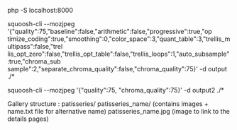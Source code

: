 php -S localhost:8000

squoosh-cli --mozjpeg '{"quality":75,"baseline":false,"arithmetic":false,"progressive":true,"op timize_coding":true,"smoothing":0,"color_space":3,"quant_table":3,"trellis_multipass":false,"trel lis_opt_zero":false,"trellis_opt_table":false,"trellis_loops":1,"auto_subsample":true,"chroma_sub sample":2,"separate_chroma_quality":false,"chroma_quality":75}' -d output ./*

squoosh-cli --mozjpeg '{"quality":75, "chroma_quality":75}' -d output2 ./*

Gallery structure :
patisseries/
    patisseries_name/ (contains images + name.txt file for alternative name)
    patisseries_name.jpg (image to link to the details pages)